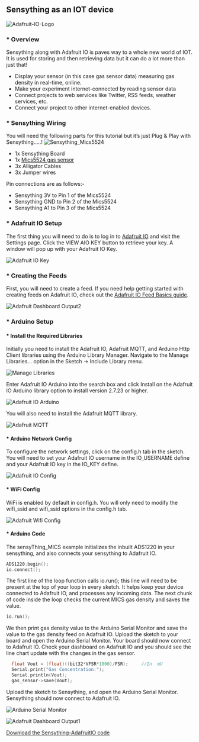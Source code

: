 ## Sensything as an IOT device

![Adafruit-IO-Logo](images/Adafruit-IO-Logo.png)

### * Overview

Sensything along with Adafruit IO is paves way to a whole new world of IOT. It is used for storing and then retrieving data but it can do a lot more than just that!

* Display your sensor (in this case gas sensor data) measuring gas density in real-time, online.
* Make your experiment internet-connected by reading sensor data
* Connect projects to web services like Twitter, RSS feeds, weather services, etc.
* Connect your project to other internet-enabled devices.

### * Sensything Wiring

You will need the following parts for this tutorial but it’s just Plug & Play with Sensything…..!
![Sensything_Mics5524](images/)

* 1x Sensything Board
* 1x [Mics5524 gas sensor](https://www.adafruit.com/product/3199)
* 3x Alligator Cables
* 3x Jumper wires

Pin connections are as follows:-

* Sensything 3V to Pin 1 of the Mics5524
* Sensything  GND to Pin 2 of the Mics5524
* Sensything  A1 to Pin 3 of the Mics5524 

### * Adafruit IO Setup

The first thing you will need to do is to log in to [Adafruit IO](https://io.adafruit.com/) and visit the Settings page. Click the VIEW AIO KEY button to retrieve your key. A window will pop up with your Adafruit IO Key. 

![Adafruit IO Key](images/Adafruit_IO_Key.png)		

### * Creating the Feeds 

First, you will need to create a feed. If you need help getting started with creating feeds on Adafruit IO, check out the [Adafruit IO Feed Basics guide](https://learn.adafruit.com/adafruit-io-basics-feeds/overview).

![Adafruit Dashboard Output2](images/Dashboard_output2.png)

### * Arduino Setup
 
#### * Install the Required Libraries

Initially you need to install the Adafruit IO, Adafruit MQTT, and Arduino Http Client libraries using the Arduino Library Manager. Navigate to the Manage Libraries... option in the Sketch -> Include Library menu.

![Manage Libraries](images/Manage_libraries.png)	

Enter Adafruit IO Arduino into the search box and click Install on the Adafruit IO Arduino library option to install version 2.7.23 or higher.

![Adafruit IO Arduino](images/Adafruit_IO_Arduino.png)	

You will also need to install the Adafruit MQTT library.

![Adafruit MQTT](images/Adafruit_IO_MQTT.png)	

#### * Arduino Network Config

To configure the network settings, click on the config.h tab in the sketch. You will need to set your Adafruit IO username in the IO_USERNAME define and your Adafruit IO key in the IO_KEY define.

![Adafruit IO Config](images/Adafruit_IO_Config.png)

#### * WiFi Config

WiFi is enabled by default in config.h. You will only need to modify the wifi_ssid and wifi_ssid options in the config.h tab.

![Adafruit Wifi Config](images/Adafruit_Wifi.png)

#### * Arduino Code

The sensyThing_MICS example initializes the inbuilt  ADS1220 in your sensything, and also connects your sensything to Adafruit IO. 

```c
ADS1220.begin();
io.connect();
```
The first line of the loop function calls io.run(); this line will need to be present at the top of your loop in every sketch. It helps keep your device connected to Adafruit IO, and processes any incoming data.
The next chunk of code inside the loop checks the current MICS gas density and saves the value.
```c
io.run();
```

We then print gas density value to the Arduino Serial Monitor and save the value to the gas density feed on Adafruit IO. Upload the sketch to your board and open the Arduino Serial Monitor. Your board should now connect to Adafruit IO. Check your dashboard on Adafruit IO and you should see the line chart update with the changes in the gas sensor.
 
```c
  float Vout = (float)((bit32*VFSR*1000)/FSR);     //In  mV
  Serial.print("Gas Concentration:");
  Serial.println(Vout);
  gas_sensor->save(Vout);
```

Upload the sketch to Sensything, and open the Arduino Serial Monitor. Sensything should now connect to Adafruit IO.

![Arduino Serial Monitor](images/Serial_monitor.png)

![Adafruit Dashboard Output1](images/Dashboard_output1.png)

[Download the Sensything-AdafruitIO code](https://github.com/Protocentral/protocentral_sensything/tree/master/software/)
